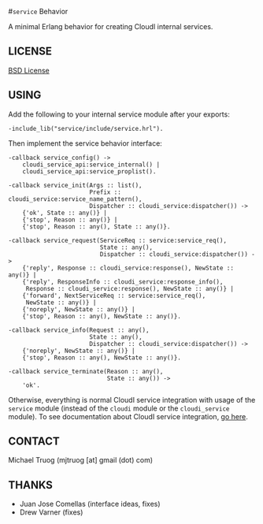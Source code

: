 #`service` Behavior

A minimal Erlang behavior for creating CloudI internal services.

## LICENSE

[BSD License](https://github.com/CloudI/CloudI/blob/master/src/LICENSE)

## USING

Add the following to your internal service module after your exports:

    -include_lib("service/include/service.hrl").

Then implement the service behavior interface:

    -callback service_config() ->
        cloudi_service_api:service_internal() |
        cloudi_service_api:service_proplist().
    
    -callback service_init(Args :: list(),
                           Prefix :: cloudi_service:service_name_pattern(),
                           Dispatcher :: cloudi_service:dispatcher()) ->
        {'ok', State :: any()} |
        {'stop', Reason :: any()} |
        {'stop', Reason :: any(), State :: any()}.
    
    -callback service_request(ServiceReq :: service:service_req(),
                              State :: any(),
                              Dispatcher :: cloudi_service:dispatcher()) ->
        {'reply', Response :: cloudi_service:response(), NewState :: any()} |
        {'reply', ResponseInfo :: cloudi_service:response_info(),
         Response :: cloudi_service:response(), NewState :: any()} |
        {'forward', NextServiceReq :: service:service_req(),
         NewState :: any()} |
        {'noreply', NewState :: any()} |
        {'stop', Reason :: any(), NewState :: any()}.
    
    -callback service_info(Request :: any(),
                           State :: any(),
                           Dispatcher :: cloudi_service:dispatcher()) ->
        {'noreply', NewState :: any()} |
        {'stop', Reason :: any(), NewState :: any()}.
    
    -callback service_terminate(Reason :: any(),
                                State :: any()) ->
        'ok'.

Otherwise, everything is normal CloudI service integration with usage
of the `service` module (instead of the `cloudi` module or the
`cloudi_service` module).  To see documentation about CloudI service
integration, [go here](https://github.com/CloudI/CloudI#integration).

## CONTACT

Michael Truog (mjtruog [at] gmail (dot) com)

## THANKS

* Juan Jose Comellas (interface ideas, fixes)
* Drew Varner (fixes)

